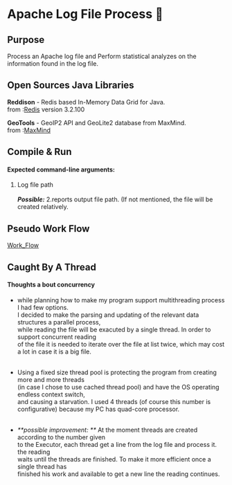 # Apache Log File Process :page_facing_up:

## Purpose
Process an Apache log file and Perform statistical analyzes on the information found in the log file.

## Open Sources Java Libraries
**Reddison** - Redis based In-Memory Data Grid for Java. <br />
from :[Redis](https://github.com/MicrosoftArchive/redis/releases) version 3.2.100

**GeoTools** - GeoIP2 API and GeoLite2 database from MaxMind. <br />
from :[MaxMind](https://www.maxmind.com/en/home?gclid=CjwKCAjwuqfoBRAEEiwAZErCsjaLrhOjFW3PlBOJ_QoGmwfnAVpeeaujecSD4q0cy_vTZtlTqHA0uBoCVYoQAvD_BwE&rId=google)

## Compile & Run
#### Expected command-line arguments:
1. Log file path<br /><br />
_**Possible:**_
2.reports output file path. (If not mentioned, the file will be created relatively.

## Pseudo Work Flow
[Work_Flow](PseudoWorkFlow.pdf)

## Caught By A Thread
#### Thoughts a bout concurrency

* while planning how to make my program support multithreading process I had few options.<br />
I decided to make the parsing and updating of the relevant data structures a parallel process, <br />
while reading the file will be exacuted by a single thread. In order to support concurrent reading <br />
of the file it is needed to iterate over the file at list twice, which may cost a lot in case it is a big file.<br /><br />

* Using a fixed size thread pool is protecting the program from creating more and more threads<br />
(in case I chose to use cached thread pool) and have the OS operating endless context switch,<br />
and causing a starvation. I used 4 threads (of course this number is configurative) because my PC has quad-core processor.<br /><br />

* _**possible improvement: **_ At the moment threads are created according to the number given<br />
to the Executor, each thread get a line from the log file and process it. the reading <br />
waits until the threads are finished. To make it more efficient once a single thread has<br />
finished his work and available to get a new line the reading continues.



